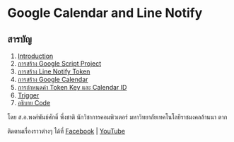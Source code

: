 # Google Calendar and Line Notify

## สารบัญ

1. [Introduction](01-intro.md)
2. [การสร้าง Google Script Project](02-การสร้าง-Google-Script-Project.md)
3. [การสร้าง Line Notify Token](03-สร้าง-Line-Notify-Token.md)
4. [การสร้าง Google Calendar](04-การสร้าง-Google-Calendar.md)
5. [การกำหนดค่า Token Key และ Calendar ID](05-การกำหนดค่า-Key-and-ID.md)
6. [Trigger](06-Trigger.md)
7. [อธิบาย Code](07-coding.md)

โดย ส.อ.พงศ์พันธ์ศักดิ์ พึ่งชาติ นักวิชาการคอมพิวเตอร์ มหาวิทยาลัยเทคโนโลยีราชมงคลล้านนา ตาก

ติดตามเรื่องราวต่างๆ ได้ที่ [Facebook] | [YouTube]

[Facebook]: https://www.facebook.com/zepultula
[YouTube]: https://www.youtube.com/zepultula